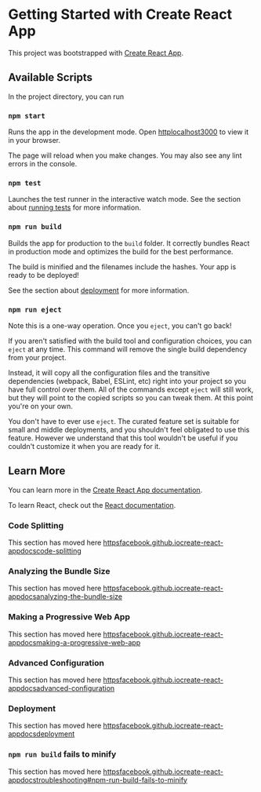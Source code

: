 # Getting Started with Create React App

This project was bootstrapped with [Create React App](httpsgithub.comfacebookcreate-react-app).

## Available Scripts

In the project directory, you can run

### `npm start`

Runs the app in the development mode.
Open [httplocalhost3000](httplocalhost3000) to view it in your browser.

The page will reload when you make changes.
You may also see any lint errors in the console.

### `npm test`

Launches the test runner in the interactive watch mode.
See the section about [running tests](httpsfacebook.github.iocreate-react-appdocsrunning-tests) for more information.

### `npm run build`

Builds the app for production to the `build` folder.
It correctly bundles React in production mode and optimizes the build for the best performance.

The build is minified and the filenames include the hashes.
Your app is ready to be deployed!

See the section about [deployment](httpsfacebook.github.iocreate-react-appdocsdeployment) for more information.

### `npm run eject`

Note this is a one-way operation. Once you `eject`, you can't go back!

If you aren't satisfied with the build tool and configuration choices, you can `eject` at any time. This command will remove the single build dependency from your project.

Instead, it will copy all the configuration files and the transitive dependencies (webpack, Babel, ESLint, etc) right into your project so you have full control over them. All of the commands except `eject` will still work, but they will point to the copied scripts so you can tweak them. At this point you're on your own.

You don't have to ever use `eject`. The curated feature set is suitable for small and middle deployments, and you shouldn't feel obligated to use this feature. However we understand that this tool wouldn't be useful if you couldn't customize it when you are ready for it.

## Learn More

You can learn more in the [Create React App documentation](httpsfacebook.github.iocreate-react-appdocsgetting-started).

To learn React, check out the [React documentation](httpsreactjs.org).

### Code Splitting

This section has moved here [httpsfacebook.github.iocreate-react-appdocscode-splitting](httpsfacebook.github.iocreate-react-appdocscode-splitting)

### Analyzing the Bundle Size

This section has moved here [httpsfacebook.github.iocreate-react-appdocsanalyzing-the-bundle-size](httpsfacebook.github.iocreate-react-appdocsanalyzing-the-bundle-size)

### Making a Progressive Web App

This section has moved here [httpsfacebook.github.iocreate-react-appdocsmaking-a-progressive-web-app](httpsfacebook.github.iocreate-react-appdocsmaking-a-progressive-web-app)

### Advanced Configuration

This section has moved here [httpsfacebook.github.iocreate-react-appdocsadvanced-configuration](httpsfacebook.github.iocreate-react-appdocsadvanced-configuration)

### Deployment

This section has moved here [httpsfacebook.github.iocreate-react-appdocsdeployment](httpsfacebook.github.iocreate-react-appdocsdeployment)

### `npm run build` fails to minify

This section has moved here [httpsfacebook.github.iocreate-react-appdocstroubleshooting#npm-run-build-fails-to-minify](httpsfacebook.github.iocreate-react-appdocstroubleshooting#npm-run-build-fails-to-minify)